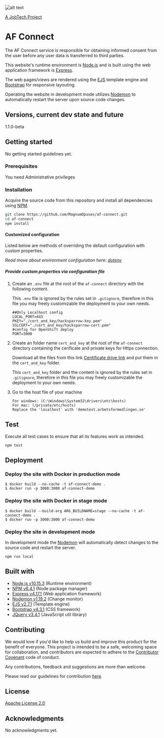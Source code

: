 ![alt text][logo]

[logo]: https://github.com/MagnumOpuses/project-meta/blob/master/img/jobtechdev_black.png "JobTech dev logo"

[A JobTech Project](https://www.jobtechdev.se)

# AF Connect

The AF Connect service is responsible for obtaining informed consent from the user before any user data is transferred to third parties.

This website's runtime environment is [Node.js](https://nodejs.org/) and is built using the web application framework is [Express](https://expressjs.com/).

The web pages/views are rendered using the [EJS](https://ejs.co/) template engine and [Bootstrap](http://getbootstrap.com) for responsive layouting.

Operating the website in development mode utilizes [Nodemon](https://nodemon.io/) to automatically restart the server upon source code changes.

## Versions, current dev state and future

1.1.0-beta

## Getting started

No getting started guidelines yet.

### Prerequisites

You need Administrative privileges

### Installation

Acquire the source code from this repository and install all dependencies using [NPM](https://www.npmjs.com/).

```bash
git clone https://github.com/MagnumOpuses/af-connect.git
cd af-connect
npm install
```

#### Customized configuration

Listed below are methods of overriding the default configuration with custom properties.

_Read move about environment configuration here: [dotenv](https://github.com/motdotla/dotenv)_

##### Provide custom properties via configuration file

1. Create an `.env` file at the root of the `af-connect` directory with the following content.

   This `.env` file is ignored by the rules set in `.gitignore`, therefore in this file you may freely customizable the deployment to your own needs.

   ```
   ##Only Localhost config
   LOCAL_PORT=443
   PKEY="./cert_and_key/hacksparrow-key.pem"
   SSLCERT="./cert_and_key/hacksparrow-cert.pem"
   #config for OpenShift deploy
   PORT=3000
   ```

2. Create an folder name `cert_and_key` at the root of the `af-connect` directory containing the cerificate and private keys for Https connection.

   Download all the files from this link [Centificate drive link](https://drive.google.com/drive/u/0/folders/1Lju1-2KWkLOGql4bklvEYz0Q0iLTXtAm) and put them in the `cert_and_key` folder.

   This `cert_and_key` folder and the content is ignored by the rules set in `.gitignore`, therefore in this file you may freely customizable the deployment to your own needs.

3. Go to the host file of your machine
   ```
   For windows: (C:\Windows\System32\drivers\etc\hosts)
   For mac: (/private/etc/hosts)
   Replace the 'localhost' with 'demotest.arbetsformedlingen.se'
   ```

## Test

Execute all test cases to ensure that all its features work as intended.

```
npm test
```

## Deployment

### Deploy the site with Docker in production mode

```
$ docker build --no-cache -t af-connect-demo .
$ docker run -p 3000:3000 af-connect-demo
```

### Deploy the site with Docker in stage mode

```
$ docker build --build-arg ARG_BUILDNAME=stage --no-cache -t af-connect-demo .
$ docker run -p 3000:3000 af-connect-demo
```

### Deploy the site in development mode

In development mode the [Nodemon](https://nodemon.io/) will automatically detect changes to the source code and restart the server.

```
npm run local
```

## Built with

- [Node.js v10.15.3](https://nodejs.org/) (Runtime environment)
- [NPM v6.4.1](https://www.npmjs.com/) (Node package manager)
- [Express v4.17.1](https://expressjs.com/) (Web application framework)
- [Nodemon v1.19.2](https://nodemon.io/) (Change monitor)
- [EJS v2.7.1](https://ejs.co/) (Template engine)
- [Bootstrap v4.3.1](http://getbootstrap.com) (CSS framework)
- [JQuery v3.4.1](https://jquery.com/) (JavaScript util library)

## Contributing

We would love if you'd like to help us build and improve this product for the benefit of everyone. This project is intended to be a safe, welcoming space for collaboration, and contributors are expected to adhere to the [Contributor Covenant](http://contributor-covenant.org/) code of conduct.

Any contributions, feedback and suggestions are more than welcome.

Please read our guidelines for contribution [here](CONTRIBUTING_TEMPLATE.md).

## License

[Apache License 2.0](LICENSE.md)

## Acknowledgments

No acknowledgments yet.
